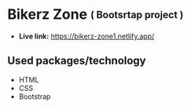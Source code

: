 # Bikerz Zone <sub> <sup>( Bootsrtap project ) <sup/></sub>
* **Live link:** https://bikerz-zone1.netlify.app/
## Used packages/technology
* HTML
* CSS
* Bootstrap
